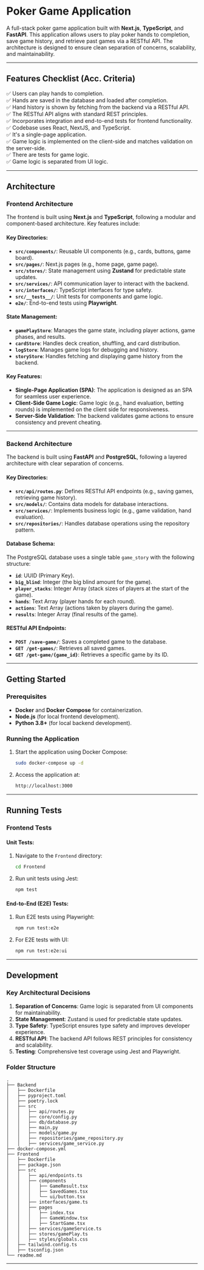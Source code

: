 # Poker Game Application

A full-stack poker game application built with **Next.js**, **TypeScript**, and **FastAPI**. This application allows users to play poker hands to completion, save game history, and retrieve past games via a RESTful API. The architecture is designed to ensure clean separation of concerns, scalability, and maintainability.

---

## Features Checklist (Acc. Criteria)

✅ Users can play hands to completion.  
✅ Hands are saved in the database and loaded after completion.  
✅ Hand history is shown by fetching from the backend via a RESTful API.  
✅ The RESTful API aligns with standard REST principles.  
✅ Incorporates integration and end-to-end tests for frontend functionality.  
✅ Codebase uses React, NextJS, and TypeScript.  
✅ It's a single-page application.  
✅ Game logic is implemented on the client-side and matches validation on the server-side.  
✅ There are tests for game logic.  
✅ Game logic is separated from UI logic.  

---

## Architecture

### Frontend Architecture

The frontend is built using **Next.js** and **TypeScript**, following a modular and component-based architecture. Key features include:

#### Key Directories:
- **`src/components/`**: Reusable UI components (e.g., cards, buttons, game board).  
- **`src/pages/`**: Next.js pages (e.g., home page, game page).  
- **`src/stores/`**: State management using **Zustand** for predictable state updates.  
- **`src/services/`**: API communication layer to interact with the backend.  
- **`src/interfaces/`**: TypeScript interfaces for type safety.  
- **`src/__tests__/`**: Unit tests for components and game logic.  
- **`e2e/`**: End-to-end tests using **Playwright**.  

#### State Management:
- **`gamePlayStore`**: Manages the game state, including player actions, game phases, and results.  
- **`cardStore`**: Handles deck creation, shuffling, and card distribution.  
- **`logStore`**: Manages game logs for debugging and history.  
- **`storyStore`**: Handles fetching and displaying game history from the backend.  

#### Key Features:
- **Single-Page Application (SPA)**: The application is designed as an SPA for seamless user experience.  
- **Client-Side Game Logic**: Game logic (e.g., hand evaluation, betting rounds) is implemented on the client side for responsiveness.  
- **Server-Side Validation**: The backend validates game actions to ensure consistency and prevent cheating.  

---

### Backend Architecture

The backend is built using **FastAPI** and **PostgreSQL**, following a layered architecture with clear separation of concerns.

#### Key Directories:
- **`src/api/routes.py`**: Defines RESTful API endpoints (e.g., saving games, retrieving game history).  
- **`src/models/`**: Contains data models for database interactions.  
- **`src/services/`**: Implements business logic (e.g., game validation, hand evaluation).  
- **`src/repositories/`**: Handles database operations using the repository pattern.  

#### Database Schema:
The PostgreSQL database uses a single table `game_story` with the following structure:
- **`id`**: UUID (Primary Key).  
- **`big_blind`**: Integer (the big blind amount for the game).  
- **`player_stacks`**: Integer Array (stack sizes of players at the start of the game).  
- **`hands`**: Text Array (player hands for each round).  
- **`actions`**: Text Array (actions taken by players during the game).  
- **`results`**: Integer Array (final results of the game).  

#### RESTful API Endpoints:
- **`POST /save-game/`**: Saves a completed game to the database.  
- **`GET /get-games/`**: Retrieves all saved games.  
- **`GET /get-game/{game_id}`**: Retrieves a specific game by its ID.  

---

## Getting Started

### Prerequisites
- **Docker** and **Docker Compose** for containerization.  
- **Node.js** (for local frontend development).  
- **Python 3.8+** (for local backend development).  

### Running the Application
1. Start the application using Docker Compose:
   ```bash
   sudo docker-compose up -d
   ```
2. Access the application at:
   ```bash
   http://localhost:3000
   ```

---

## Running Tests

### Frontend Tests

#### Unit Tests:
1. Navigate to the `Frontend` directory:
   ```bash
   cd Frontend
   ```
2. Run unit tests using Jest:
   ```bash
   npm test
   ```

#### End-to-End (E2E) Tests:
1. Run E2E tests using Playwright:
   ```bash
   npm run test:e2e
   ```
2. For E2E tests with UI:
   ```bash
   npm run test:e2e:ui
   ```


---

## Development

### Key Architectural Decisions
1. **Separation of Concerns**: Game logic is separated from UI components for maintainability.  
2. **State Management**: Zustand is used for predictable state updates.  
3. **Type Safety**: TypeScript ensures type safety and improves developer experience.  
4. **RESTful API**: The backend API follows REST principles for consistency and scalability.  
5. **Testing**: Comprehensive test coverage using Jest and Playwright.  

### Folder Structure
```
.
├── Backend
│   ├── Dockerfile
│   ├── pyproject.toml
│   ├── poetry.lock
│   ├── src
│   │   ├── api/routes.py
│   │   ├── core/config.py
│   │   ├── db/database.py
│   │   ├── main.py
│   │   ├── models/game.py
│   │   ├── repositories/game_repository.py
│   │   ├── services/game_service.py
├── docker-compose.yml
├── Frontend
│   ├── Dockerfile
│   ├── package.json
│   ├── src
│   │   ├── api/endpoints.ts
│   │   ├── components
│   │   │   ├── GameResult.tsx
│   │   │   ├── SavedGames.tsx
│   │   │   └── ui/button.tsx
│   │   ├── interfaces/game.ts
│   │   ├── pages
│   │   │   ├── index.tsx
│   │   │   ├── GameWindow.tsx
│   │   │   ├── StartGame.tsx
│   │   ├── services/gameService.ts
│   │   ├── stores/gamePlay.ts
│   │   ├── styles/globals.css
│   ├── tailwind.config.ts
│   ├── tsconfig.json
└── readme.md

```

---
